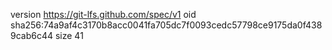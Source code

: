 version https://git-lfs.github.com/spec/v1
oid sha256:74a9af4c3170b8acc0041fa705dc7f0093cedc57798ce9175da0f4389cab6c44
size 41
